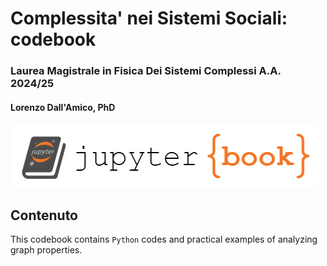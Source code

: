 # Complessita' nei Sistemi Sociali: codebook

### Laurea Magistrale in Fisica Dei Sistemi Complessi A.A. 2024/25

#### Lorenzo Dall'Amico, PhD

![logo](./logo.png)


## Contenuto

This codebook contains `Python` codes and practical examples of analyzing graph properties.

```{tableofcontents}
```
